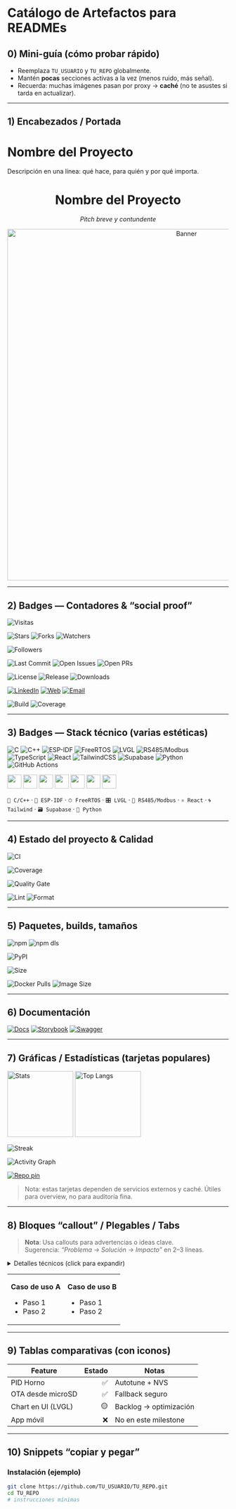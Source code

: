 <!--
README-CATÁLOGO • Artefactos para elegir
Usa placeholders:
- TU_USUARIO  -> tu user de GitHub (p.ej., triptalabs)
- TU_REPO     -> un repo cualquiera (p.ej., firmware-vacuum-oven)
- TU_ORG      -> si aplicara
- COLOR_HEX   -> sin "#", p.ej. 0e75b6

Quita lo que no uses. Cada bloque trae variantes.
-->

# Catálogo de Artefactos para READMEs

## 0) Mini-guía (cómo probar rápido)
- Reemplaza `TU_USUARIO` y `TU_REPO` globalmente.
- Mantén **pocas** secciones activas a la vez (menos ruido, más señal).
- Recuerda: muchas imágenes pasan por proxy → **caché** (no te asustes si tarda en actualizar).

---

## 1) Encabezados / Portada

<!-- Variante A: simple alineado a la izquierda -->
# Nombre del Proyecto
Descripción en una línea: qué hace, para quién y por qué importa.

<!-- Variante B: centrado con subtítulo -->
<div align="center">
  <h1>Nombre del Proyecto</h1>
  <p><em>Pitch breve y contundente</em></p>
</div>

<!-- Variante C: banner (sube tu imagen al repo o usa una URL) -->
<p align="center">
  <img src="https://raw.githubusercontent.com/TU_USUARIO/TU_REPO/main/docs/banner.png" alt="Banner" width="800">
</p>

---

## 2) Badges — Contadores & “social proof”

<!-- Estilos: flat | flat-square | plastic | for-the-badge -->

<!-- Visitas (Komarev) -->
![Visitas](https://komarev.com/ghpvc/?username=TU_USUARIO&label=Visitas&color=COLOR_HEX&style=flat)

<!-- Stars / Forks / Watchers -->
![Stars](https://img.shields.io/github/stars/TU_USUARIO/TU_REPO?style=flat)
![Forks](https://img.shields.io/github/forks/TU_USUARIO/TU_REPO?style=flat)
![Watchers](https://img.shields.io/github/watchers/TU_USUARIO/TU_REPO?style=flat)

<!-- Followers (perfil) -->
![Followers](https://img.shields.io/github/followers/TU_USUARIO?style=flat)

<!-- Último commit / Issues / PRs -->
![Last Commit](https://img.shields.io/github/last-commit/TU_USUARIO/TU_REPO?style=flat)
![Open Issues](https://img.shields.io/github/issues/TU_USUARIO/TU_REPO?style=flat)
![Open PRs](https://img.shields.io/github/issues-pr/TU_USUARIO/TU_REPO?style=flat)

<!-- Licencia / Release / Descargas -->
![License](https://img.shields.io/github/license/TU_USUARIO/TU_REPO?style=flat)
![Release](https://img.shields.io/github/v/release/TU_USUARIO/TU_REPO?display_name=tag&style=flat)
![Downloads](https://img.shields.io/github/downloads/TU_USUARIO/TU_REPO/total?style=flat)

<!-- Redes / Contacto -->
[![LinkedIn](https://img.shields.io/badge/LinkedIn-Contactar-blue?style=flat&logo=linkedin)](https://www.linkedin.com/)
[![Web](https://img.shields.io/badge/Web-Visitar-0e75b6?style=flat&logo=vercel)](https://example.com)
[![Email](https://img.shields.io/badge/Email-Enviar-8A2BE2?style=flat&logo=gmail)](mailto:contacto@example.com)

<!-- Badges "for-the-badge" más llamativos -->
![Build](https://img.shields.io/github/actions/workflow/status/TU_USUARIO/TU_REPO/ci.yml?label=CI&style=for-the-badge)
![Coverage](https://img.shields.io/codecov/c/github/TU_USUARIO/TU_REPO?style=for-the-badge)

---

## 3) Badges — Stack técnico (varias estéticas)

<!-- Opción A: Shields con logos -->
![C](https://img.shields.io/badge/C-Systems-COLOR_HEX?style=flat&logo=c)
![C++](https://img.shields.io/badge/C%2B%2B-Embedded-COLOR_HEX?style=flat&logo=c%2B%2B)
![ESP-IDF](https://img.shields.io/badge/ESP--IDF-Firmware-COLOR_HEX?style=flat&logo=espressif)
![FreeRTOS](https://img.shields.io/badge/FreeRTOS-RTOS-COLOR_HEX?style=flat)
![LVGL](https://img.shields.io/badge/LVGL-UI-COLOR_HEX?style=flat)
![RS485/Modbus](https://img.shields.io/badge/RS485%2FModbus-Fieldbus-COLOR_HEX?style=flat)
![TypeScript](https://img.shields.io/badge/TypeScript-Frontend-COLOR_HEX?style=flat&logo=typescript)
![React](https://img.shields.io/badge/React-UI-COLOR_HEX?style=flat&logo=react)
![TailwindCSS](https://img.shields.io/badge/TailwindCSS-Style-COLOR_HEX?style=flat&logo=tailwindcss)
![Supabase](https://img.shields.io/badge/Supabase-DB-COLOR_HEX?style=flat&logo=supabase)
![Python](https://img.shields.io/badge/Python-Scripting-COLOR_HEX?style=flat&logo=python)
![GitHub Actions](https://img.shields.io/badge/GitHub%20Actions-CI-COLOR_HEX?style=flat&logo=githubactions)

<!-- Opción B: Devicon (SVGs limpios) -->
<p>
  <img src="https://cdn.jsdelivr.net/gh/devicons/devicon/icons/c/c-original.svg" height="32" />
  <img src="https://cdn.jsdelivr.net/gh/devicons/devicon/icons/cplusplus/cplusplus-original.svg" height="32" />
  <img src="https://cdn.jsdelivr.net/gh/devicons/devicon/icons/python/python-original.svg" height="32" />
  <img src="https://cdn.jsdelivr.net/gh/devicons/devicon/icons/react/react-original.svg" height="32" />
  <img src="https://cdn.jsdelivr.net/gh/devicons/devicon/icons/typescript/typescript-original.svg" height="32" />
  <img src="https://cdn.jsdelivr.net/gh/devicons/devicon/icons/tailwindcss/tailwindcss-plain.svg" height="32" />
  <img src="https://cdn.jsdelivr.net/gh/devicons/devicon/icons/espressif/espressif-original.svg" height="32" />
</p>

<!-- Opción C: Emojis minimalistas -->
`🧠 C/C++` · `🔌 ESP-IDF` · `⏱ FreeRTOS` · `🎛 LVGL` · `📡 RS485/Modbus` · `⚛️ React` · `🌀 Tailwind` · `🗃 Supabase` · `🐍 Python`

---

## 4) Estado del proyecto & Calidad

<!-- CI (GitHub Actions) -->
![CI](https://img.shields.io/github/actions/workflow/status/TU_USUARIO/TU_REPO/ci.yml?label=CI&style=flat)

<!-- Codecov (coverage) -->
![Coverage](https://img.shields.io/codecov/c/github/TU_USUARIO/TU_REPO?style=flat)

<!-- SonarCloud (Quality Gate) -->
![Quality Gate](https://img.shields.io/sonar/quality_gate/TU_ORG:TU_REPO?server=https%3A%2F%2Fsonarcloud.io&style=flat)

<!-- Linter / Formatter genéricos -->
![Lint](https://img.shields.io/badge/Lint-passing-brightgreen?style=flat)
![Format](https://img.shields.io/badge/Format-Prettier-informational?style=flat&logo=prettier)

---

## 5) Paquetes, builds, tamaños

<!-- npm versión / downloads -->
![npm](https://img.shields.io/npm/v/TU_PAQUETE?style=flat)
![npm dls](https://img.shields.io/npm/dm/TU_PAQUETE?style=flat)

<!-- PyPI versión / downloads (si aplica) -->
![PyPI](https://img.shields.io/pypi/v/TU_PAQUETE?style=flat)

<!-- Bundlephobia (tamaño del bundle) -->
![Size](https://img.shields.io/bundlephobia/minzip/TU_PAQUETE?style=flat)

<!-- Docker pulls / image size -->
![Docker Pulls](https://img.shields.io/docker/pulls/TU_USUARIO/TU_IMAGEN?style=flat)
![Image Size](https://img.shields.io/docker/image-size/TU_USUARIO/TU_IMAGEN/latest?style=flat)

---

## 6) Documentación

[![Docs](https://img.shields.io/badge/Docs-Read%20the%20Docs-0e75b6?style=flat&logo=readthedocs)](https://readthedocs.org/)
[![Storybook](https://img.shields.io/badge/Storybook-UI-ff4785?style=flat&logo=storybook)](https://storybook.js.org/)
[![Swagger](https://img.shields.io/badge/OpenAPI-Swagger-85EA2D?style=flat&logo=swagger)](https://swagger.io/)

---

## 7) Gráficas / Estadísticas (tarjetas populares)

<!-- GitHub Readme Stats (anuraghazra) -->
<picture>
  <img alt="Stats" height="150"
    src="https://github-readme-stats.vercel.app/api?username=TU_USUARIO&show_icons=true&include_all_commits=true&rank_icon=github&theme=transparent&hide_border=true" />
</picture>
<picture>
  <img alt="Top Langs" height="150"
    src="https://github-readme-stats.vercel.app/api/top-langs/?username=TU_USUARIO&layout=compact&langs_count=8&theme=transparent&hide_border=true" />
</picture>

<!-- Streak (DenverCoder1) -->
<img alt="Streak"
  src="https://streak-stats.demolab.com?user=TU_USUARIO&theme=transparent&hide_border=true" />

<!-- Activity Graph -->
<img alt="Activity Graph"
  src="https://github-readme-activity-graph.vercel.app/graph?username=TU_USUARIO&theme=github-compact&hide_border=true" />

<!-- Pin cards (para repos específicos) -->
<a href="https://github.com/TU_USUARIO/TU_REPO">
  <img alt="Repo pin"
    src="https://github-readme-stats.vercel.app/api/pin/?username=TU_USUARIO&repo=TU_REPO&theme=transparent&hide_border=true" />
</a>

<!-- Métricas avanzadas (lowlighter/github-profile-metrics) -> requiere workflow propio que genere metrics.svg -->
<!-- Una vez configurado el action, enlaza el SVG resultante: -->
<!-- <img src="https://raw.githubusercontent.com/TU_USUARIO/TU_USUARIO/main/metrics.svg" alt="Metrics"> -->

<!-- Snake (contrib animation) -> requiere workflow Platane/snk -->
<!-- <img src="https://raw.githubusercontent.com/TU_USUARIO/TU_USUARIO/output/github-contribution-grid-snake.svg" alt="Snake"> -->

> Nota: estas tarjetas dependen de servicios externos y caché. Útiles para overview, no para auditoría fina.

---

## 8) Bloques “callout” / Plegables / Tabs

> **Nota**: Usa callouts para advertencias o ideas clave.  
> Sugerencia: *“Problema → Solución → Impacto”* en 2–3 líneas.

<details>
<summary>Detalles técnicos (click para expandir)</summary>

- Arquitectura: breve explicación por capas.
- Dependencias críticas.
- Limitaciones y trade-offs.

</details>

<!-- Tabs con HTML nativo (simple) -->
<table>
<tr>
<td>

**Caso de uso A**
- Paso 1
- Paso 2

</td>
<td>

**Caso de uso B**
- Paso 1
- Paso 2

</td>
</tr>
</table>

---

## 9) Tablas comparativas (con iconos)

| Feature                | Estado      | Notas                          |
|-----------------------|------------:|--------------------------------|
| PID Horno             | ✅          | Autotune + NVS                 |
| OTA desde microSD     | ✅          | Fallback seguro                |
| Chart en UI (LVGL)    | 🟡          | Backlog → optimización         |
| App móvil             | ❌          | No en este milestone           |

---

## 10) Snippets “copiar y pegar”

### Instalación (ejemplo)
```bash
git clone https://github.com/TU_USUARIO/TU_REPO.git
cd TU_REPO
# instrucciones mínimas
